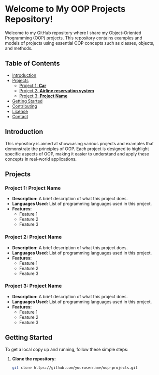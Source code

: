 # Welcome to My OOP Projects Repository!

Welcome to my GitHub repository where I share my Object-Oriented Programming (OOP) projects. This repository contains examples and models of projects using essential OOP concepts such as classes, objects, and methods.

## Table of Contents
- [Introduction](#introduction)
- [Projects](#projects)
  - [Project 1: **Car**](#Car)
  - [Project 2: **Airline reservation system**](#Airline_reservation_system)
  - [Project 3: **Project Name**](#project-3-project-name)
- [Getting Started](#getting-started)
- [Contributing](#contributing)
- [License](#license)
- [Contact](#contact)

## Introduction
This repository is aimed at showcasing various projects and examples that demonstrate the principles of OOP. Each project is designed to highlight specific aspects of OOP, making it easier to understand and apply these concepts in real-world applications.

## Projects

### Project 1: **Project Name**
- **Description:** A brief description of what this project does.
- **Languages Used:** List of programming languages used in this project.
- **Features:** 
  - Feature 1
  - Feature 2
  - Feature 3

### Project 2: **Project Name**
- **Description:** A brief description of what this project does.
- **Languages Used:** List of programming languages used in this project.
- **Features:** 
  - Feature 1
  - Feature 2
  - Feature 3

### Project 3: **Project Name**
- **Description:** A brief description of what this project does.
- **Languages Used:** List of programming languages used in this project.
- **Features:** 
  - Feature 1
  - Feature 2
  - Feature 3

## Getting Started
To get a local copy up and running, follow these simple steps:

1. **Clone the repository:**
   ```sh
   git clone https://github.com/yourusername/oop-projects.git

